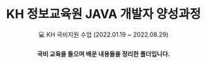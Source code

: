 <div align=center>

# KH 정보교육원 JAVA 개발자 양성과정

  💻 KH 국비지원 수업 (2022.01.19 ~ 2022.08.29)

####  국비 교육을 들으며 배운 내용들을 정리한 폴더입니다.

</div>
